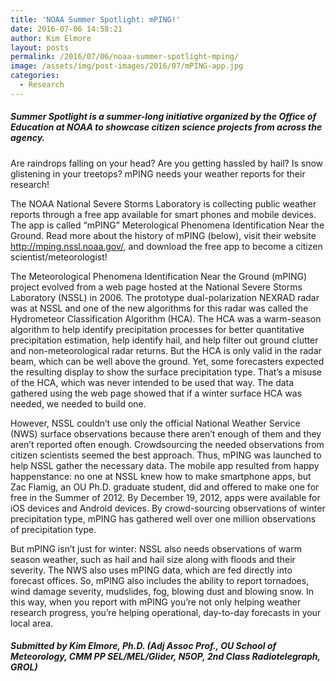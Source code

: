 ```yaml
---
title: 'NOAA Summer Spotlight: mPING!'
date: 2016-07-06 14:58:21
author: Kim Elmore
layout: posts
permalink: /2016/07/06/noaa-summer-spotlight-mping/
image: /assets/img/post-images/2016/07/mPING-app.jpg
categories:
  - Research
---
```

##### Summer Spotlight is a summer-long initiative organized by the Office of Education at NOAA to showcase citizen science projects from across the agency.

Are raindrops falling on your head? Are you getting hassled by hail? Is snow glistening in your treetops? mPING needs your weather reports for their research!

The NOAA National Severe Storms Laboratory is collecting public weather reports through a free app available for smart phones and mobile devices. The app is called &#8220;mPING&#8221; Meterological Phenomena Identification Near the Ground. Read more about the history of mPING (below), visit their website <http://mping.nssl.noaa.gov/>, and download the free app to become a citizen scientist/meteorologist!

The Meteorological Phenomena Identification Near the Ground (mPING) project evolved from a web page hosted at the National Severe Storms Laboratory (NSSL) in 2006. The prototype dual-polarization NEXRAD radar was at NSSL and one of the new algorithms for this radar was called the Hydrometeor Classification Algorithm (HCA). The HCA was a warm-season algorithm to help identify precipitation processes for better quantitative precipitation estimation, help identify hail, and help filter out ground clutter and non-meteorological radar returns. But the HCA is only valid in the radar beam, which can be well above the ground. Yet, some forecasters expected the resulting display to show the surface precipitation type. That&#8217;s a misuse of the HCA, which was never intended to be used that way. The data gathered using the web page showed that if a winter surface HCA was needed, we needed to build one.

However, NSSL couldn&#8217;t use only the official National Weather Service (NWS) surface observations because there aren&#8217;t enough of them and they aren&#8217;t reported often enough. Crowdsourcing the needed observations from citizen scientists seemed the best approach. Thus, mPING was launched to help NSSL gather the necessary data. The mobile app resulted from happy happenstance: no one at NSSL knew how to make smartphone apps, but Zac Flamig, an OU Ph.D. graduate student, did and offered to make one for free in the Summer of 2012. By December 19, 2012, apps were available for iOS devices and Android devices. By crowd-sourcing observations of winter precipitation type, mPING has gathered well over one million observations of precipitation type.

But mPING isn&#8217;t just for winter: NSSL also needs observations of warm season weather, such as hail and hail size along with floods and their severity. The NWS also uses mPING data, which are fed directly into forecast offices. So, mPING also includes the ability to report tornadoes, wind damage severity, mudslides, fog, blowing dust and blowing snow. In this way, when you report with mPING you&#8217;re not only helping weather research progress, you&#8217;re helping operational, day-to-day forecasts in your local area.

##### Submitted by Kim Elmore, Ph.D. (Adj Assoc Prof., OU School of Meteorology, CMM PP SEL/MEL/Glider, N5OP, 2nd Class Radiotelegraph, GROL)

&nbsp;